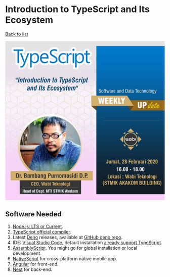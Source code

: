 # Introduction to TypeScript and Its Ecosystem

[Back to list](https://github.com/kamiwabi/weekly-update)

![Poster](week2--typescript.jpg)

## Software Needed

1.  [Node.js: LTS or Current](https://nodejs.org/en/).
2.  [TypeScript official compiler](https://www.typescriptlang.org/index.html#download-links).
3.  Latest [Deno](https://deno.land/) releases, available at [GitHub deno repo](https://github.com/denoland/deno/releases). 
4.  IDE: [Visual Studio Code](https://code.visualstudio.com/Download), default installation [already support TypeScript](https://code.visualstudio.com/docs/languages/typescript).
5.  [AssemblyScript](https://docs.assemblyscript.org/quick-start). You might go for global installation or local development.
6.  [NativeScript](https://docs.nativescript.org/start/quick-setup#quick-setup) for cross-platform native mobile app.
7.  [Angular](https://angular.io/guide/setup-local) for front-end.
8.  [Nest](https://docs.nestjs.com/first-steps) for back-end.
